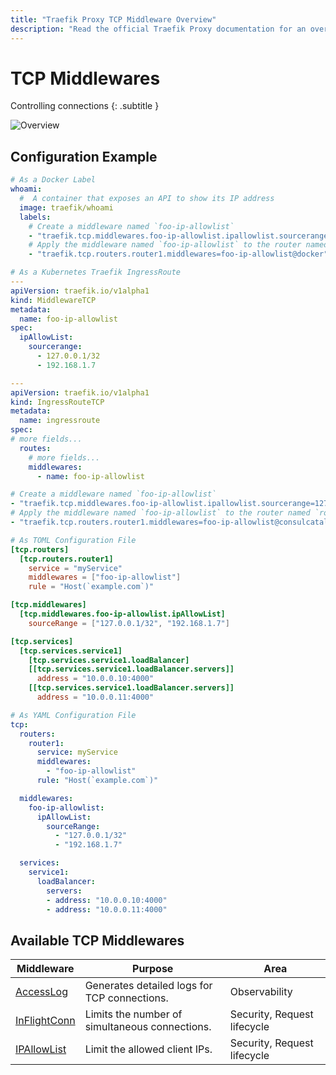 ```yaml
---
title: "Traefik Proxy TCP Middleware Overview"
description: "Read the official Traefik Proxy documentation for an overview of the available TCP middleware."
---
```


# TCP Middlewares

Controlling connections
{: .subtitle }

![Overview](../../assets/img/middleware/overview.png)

## Configuration Example

```yaml tab="Docker & Swarm"
# As a Docker Label
whoami:
  #  A container that exposes an API to show its IP address
  image: traefik/whoami
  labels:
    # Create a middleware named `foo-ip-allowlist`
    - "traefik.tcp.middlewares.foo-ip-allowlist.ipallowlist.sourcerange=127.0.0.1/32, 192.168.1.7"
    # Apply the middleware named `foo-ip-allowlist` to the router named `router1`
    - "traefik.tcp.routers.router1.middlewares=foo-ip-allowlist@docker"
```

```yaml tab="IngressRoute"
# As a Kubernetes Traefik IngressRoute
---
apiVersion: traefik.io/v1alpha1
kind: MiddlewareTCP
metadata:
  name: foo-ip-allowlist
spec:
  ipAllowList:
    sourcerange:
      - 127.0.0.1/32
      - 192.168.1.7

---
apiVersion: traefik.io/v1alpha1
kind: IngressRouteTCP
metadata:
  name: ingressroute
spec:
# more fields...
  routes:
    # more fields...
    middlewares:
      - name: foo-ip-allowlist
```

```yaml tab="Consul Catalog"
# Create a middleware named `foo-ip-allowlist`
- "traefik.tcp.middlewares.foo-ip-allowlist.ipallowlist.sourcerange=127.0.0.1/32, 192.168.1.7"
# Apply the middleware named `foo-ip-allowlist` to the router named `router1`
- "traefik.tcp.routers.router1.middlewares=foo-ip-allowlist@consulcatalog"
```

```toml tab="File (TOML)"
# As TOML Configuration File
[tcp.routers]
  [tcp.routers.router1]
    service = "myService"
    middlewares = ["foo-ip-allowlist"]
    rule = "Host(`example.com`)"

[tcp.middlewares]
  [tcp.middlewares.foo-ip-allowlist.ipAllowList]
    sourceRange = ["127.0.0.1/32", "192.168.1.7"]

[tcp.services]
  [tcp.services.service1]
    [tcp.services.service1.loadBalancer]
    [[tcp.services.service1.loadBalancer.servers]]
      address = "10.0.0.10:4000"
    [[tcp.services.service1.loadBalancer.servers]]
      address = "10.0.0.11:4000"
```

```yaml tab="File (YAML)"
# As YAML Configuration File
tcp:
  routers:
    router1:
      service: myService
      middlewares:
        - "foo-ip-allowlist"
      rule: "Host(`example.com`)"

  middlewares:
    foo-ip-allowlist:
      ipAllowList:
        sourceRange:
          - "127.0.0.1/32"
          - "192.168.1.7"

  services:
    service1:
      loadBalancer:
        servers:
        - address: "10.0.0.10:4000"
        - address: "10.0.0.11:4000"
```

## Available TCP Middlewares

| Middleware                                | Purpose                                           | Area                        |
|-------------------------------------------|---------------------------------------------------|-----------------------------|
| [AccessLog](accesslog.md)                 | Generates detailed logs for TCP connections.      | Observability               |
| [InFlightConn](inflightconn.md)           | Limits the number of simultaneous connections.    | Security, Request lifecycle |
| [IPAllowList](ipallowlist.md)             | Limit the allowed client IPs.                     | Security, Request lifecycle |
